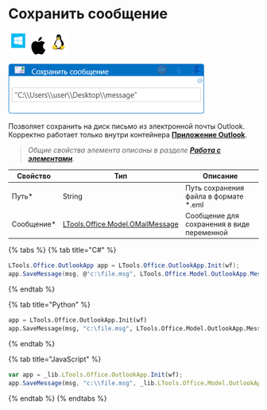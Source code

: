 # Сохранить сообщение

![](<../../../.gitbook/assets/image (100) (1) (1) (1) (1) (1) (272).png>)

![](<../../../.gitbook/assets/Сохранить сообщение Exchange и Outlook.png>)

Позволяет сохранить на диск письмо из электронной почты Outlook. Корректно работает только внутри контейнера [**Приложение Outlook**](https://docs.primo-rpa.ru/primo-rpa/g\_elements/el\_basic/els\_outlook/el\_outlook\_app).

> _Общие свойства элемента описаны в разделе_ [_**Работа с элементами**_](https://docs.primo-rpa.ru/primo-rpa/primo-studio/process/elements)_._

| Свойство    | Тип                                                                        | Описание                                   |
| ----------- | -------------------------------------------------------------------------- | ------------------------------------------ |
| Путь\*      | String                                                                     | Путь сохранения файла в формате \*.eml     |
| Сообщение\* | [LTools.Office.Model.OMailMessage](../els\_mail/datatypes/omailmessage.md) | Сообщение для сохранения в виде переменной |

{% tabs %}
{% tab title="C#" %}
```csharp
LTools.Office.OutlookApp app = LTools.Office.OutlookApp.Init(wf);
app.SaveMessage(msg, @"c:\file.msg", LTools.Office.Model.OutlookApp.MessageFileTypes.MSG);
```
{% endtab %}

{% tab title="Python" %}
```python
app = LTools.Office.OutlookApp.Init(wf)
app.SaveMessage(msg, "c:\file.msg", LTools.Office.Model.OutlookApp.MessageFileTypes.MSG)
```
{% endtab %}

{% tab title="JavaScript" %}
```javascript
var app = _lib.LTools.Office.OutlookApp.Init(wf);
app.SaveMessage(msg, "c:\\file.msg", _lib.LTools.Office.Model.OutlookApp.MessageFileTypes.MSG);
```
{% endtab %}
{% endtabs %}
